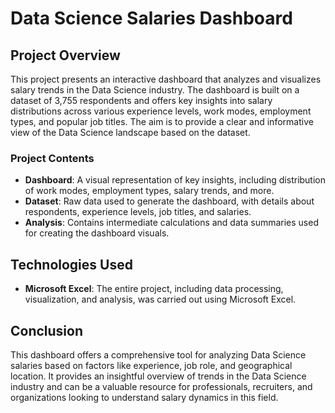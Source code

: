 # Data Science Salaries Dashboard

## Project Overview

This project presents an interactive dashboard that analyzes and visualizes salary trends in the Data Science industry. The dashboard is built on a dataset of 3,755 respondents and offers key insights into salary distributions across various experience levels, work modes, employment types, and popular job titles. The aim is to provide a clear and informative view of the Data Science landscape based on the dataset.

### Project Contents

- **Dashboard**: A visual representation of key insights, including distribution of work modes, employment types, salary trends, and more.
- **Dataset**: Raw data used to generate the dashboard, with details about respondents, experience levels, job titles, and salaries.
- **Analysis**: Contains intermediate calculations and data summaries used for creating the dashboard visuals.

## Technologies Used

- **Microsoft Excel**: The entire project, including data processing, visualization, and analysis, was carried out using Microsoft Excel.

## Conclusion

This dashboard offers a comprehensive tool for analyzing Data Science salaries based on factors like experience, job role, and geographical location. It provides an insightful overview of trends in the Data Science industry and can be a valuable resource for professionals, recruiters, and organizations looking to understand salary dynamics in this field.
